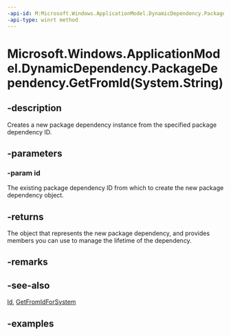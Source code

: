 ```yaml
---
-api-id: M:Microsoft.Windows.ApplicationModel.DynamicDependency.PackageDependency.GetFromId(System.String)
-api-type: winrt method
---
```


# Microsoft.Windows.ApplicationModel.DynamicDependency.PackageDependency.GetFromId(System.String)

<!--
public static Microsoft.Windows.ApplicationModel.DynamicDependency.PackageDependency GetFromId (string id);
-->


## -description

Creates a new package dependency instance from the specified package dependency ID.

## -parameters

### -param id

The existing package dependency ID from which to create the new package dependency object.

## -returns

The object that represents the new package dependency, and provides members you can use to manage the lifetime of the dependency.

## -remarks

## -see-also

[Id](packagedependency_id.md), [GetFromIdForSystem](packagedependency_getfromidforsystem_656512398.md)

## -examples


